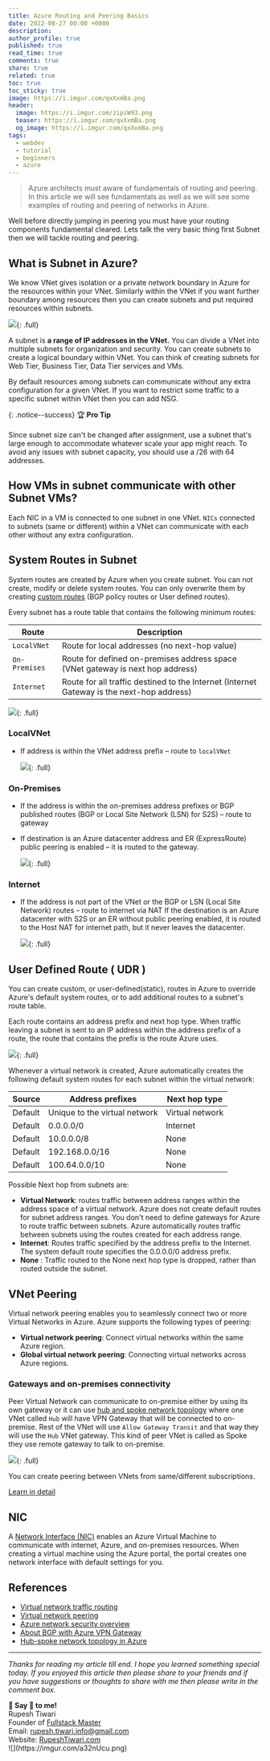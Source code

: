 ```yaml
---
title: Azure Routing and Peering Basics
date: 2022-08-27 00:00 +0000
description:
author_profile: true
published: true
read_time: true
comments: true
share: true
related: true
toc: true
toc_sticky: true
image: https://i.imgur.com/qxXxmBa.png
header:
  image: https://i.imgur.com/zipiW93.png
  teaser: https://i.imgur.com/qxXxmBa.png
  og_image: https://i.imgur.com/qxXxmBa.png
tags:
  - webdev
  - tutorial
  - beginners
  - azure
---
```


> Azure architects must aware of fundamentals of routing and peering. In this article we will see fundamentals as well as we will see some examples of routing and peering of networks in Azure.

Well before directly jumping in peering you must have your routing components fundamental cleared. Lets talk the very basic thing first Subnet then we will tackle routing and peering.

## What is Subnet in Azure?

We know VNet gives isolation or a private network boundary in Azure for the resources within your VNet. Similarly within the VNet if you want further boundary among resources then you can create subnets and put required resources within subnets.

![](https://i.imgur.com/9eTyLgw.png){: .full}

A subnet is **a range of IP addresses in the VNet.** You can divide a VNet into multiple subnets for organization and security. You can create subnets to create a logical boundary within VNet. You can think of creating subnets for Web Tier, Business Tier, Data Tier services and VMs.

By default resources among subnets can communicate without any extra configuration for a given VNet. If you want to restrict some traffic to a specific subnet within VNet then you can add NSG.

{: .notice--success}
🏆 **Pro Tip** \
\
Since subnet size can't be changed after assignment, use a subnet that's large enough to accommodate whatever scale your app might reach. To avoid any issues with subnet capacity, you should use a /26 with 64 addresses.

## How VMs in subnet communicate with other Subnet VMs?

Each NIC in a VM is connected to one subnet in one VNet. `NICs` connected to subnets (same or different) within a VNet can communicate with each other without any extra configuration.

## System Routes in Subnet

System routes are created by Azure when you create subnet. You can not create, modify or delete system routes. You can only overwrite them by creating [custom routes](https://docs.microsoft.com/en-us/azure/virtual-network/virtual-networks-udr-overview#custom-routes) (BGP policy routes or User defined routes).

Every subnet has a route table that contains the following minimum routes:

| Route         | Description                                                                               |
| ------------- | ----------------------------------------------------------------------------------------- |
| `LocalVNet`   | Route for local addresses (no next-hop value)                                             |
| `On-Premises` | Route for defined on-premises address space (VNet gateway is next hop address)            |
| `Internet`    | Route for all traffic destined to the Internet (Internet Gateway is the next-hop address) |

![](https://i.imgur.com/Z9At7eO.png){: .full}

### LocalVNet

- If address is within the VNet address prefix – route to `localVNet`

  ![](https://i.imgur.com/X6i92nm.png){: .full}

### On-Premises

- If the address is within the on-premises address prefixes or BGP published routes (BGP or Local Site Network (LSN) for S2S) – route to gateway
- If destination is an Azure datacenter address and ER (ExpressRoute) public peering is enabled – it is routed to the gateway.

  ![](https://i.imgur.com/jkHzFHW.png){: .full}

### Internet

- If the address is not part of the VNet or the BGP or LSN (Local Site Network) routes – route to internet via NAT
  If the destination is an Azure datacenter with S2S or an ER without public peering enabled, it is routed to the Host NAT for internet path, but it never leaves the datacenter.

  ![](https://i.imgur.com/AKIZDSc.png){: .full}

## User Defined Route ( UDR )

You can create custom, or user-defined(static), routes in Azure to override Azure's default system routes, or to add additional routes to a subnet's route table.

Each route contains an address prefix and next hop type. When traffic leaving a subnet is sent to an IP address within the address prefix of a route, the route that contains the prefix is the route Azure uses.

![](https://i.imgur.com/r0SvwBG.png){: .full}

Whenever a virtual network is created, Azure automatically creates the following default system routes for each subnet within the virtual network:

| Source  | Address prefixes              | Next hop type   |
| ------- | ----------------------------- | --------------- |
| Default | Unique to the virtual network | Virtual network |
| Default | 0.0.0.0/0                     | Internet        |
| Default | 10.0.0.0/8                    | None            |
| Default | 192.168.0.0/16                | None            |
| Default | 100.64.0.0/10                 | None            |

Possible Next hop from subnets are:

- **Virtual Network**: routes traffic between address ranges within the address space of a virtual network. Azure does not create default routes for subnet address ranges. You don't need to define gateways for Azure to route traffic between subnets. Azure automatically routes traffic between subnets using the routes created for each address range.
- **Internet**: Routes traffic specified by the address prefix to the Internet. The system default route specifies the 0.0.0.0/0 address prefix.
- **None** : Traffic routed to the None next hop type is dropped, rather than routed outside the subnet.

## VNet Peering

Virtual network peering enables you to seamlessly connect two or more Virtual Networks in Azure.
Azure supports the following types of peering:

- **Virtual network peering**: Connect virtual networks within the same Azure region.
- **Global virtual network peering**: Connecting virtual networks across Azure regions.

### Gateways and on-premises connectivity

Peer Virtual Network can communicate to on-premise either by using its own gateway or it can use [hub and spoke network topology](https://docs.microsoft.com/en-us/azure/architecture/reference-architectures/hybrid-networking/hub-spoke?tabs=cli) where one VNet called `Hub` will have VPN Gateway that will be connected to on-premise. Rest of the VNet will use `Allow Gateway Transit` and that way they will use the `Hub` VNet gateway. This kind of peer VNet is called as Spoke they use remote gateway to talk to on-premise.

![](https://i.imgur.com/Aru17rt.png){: .full}

You can create peering between VNets from same/different subscriptions.

[Learn in detail](https://docs.microsoft.com/en-us/azure/virtual-network/virtual-network-peering-overview#gateways-and-on-premises-connectivity)

## NIC

A [Network Interface (NIC)](httpss://docs.microsoft.com/en-us/azure/virtual-network/virtual-network-network-interface) enables an Azure Virtual Machine to communicate with internet, Azure, and on-premises resources. When creating a virtual machine using the Azure portal, the portal creates one network interface with default settings for you.

## References

- [Virtual network traffic routing](https://docs.microsoft.com/en-us/azure/virtual-network/virtual-networks-udr-overview)
- [Virtual network peering](https://docs.microsoft.com/en-us/azure/virtual-network/virtual-network-peering-overview#gateways-and-on-premises-connectivity)
- [Azure network security overview](https://docs.microsoft.com/en-us/azure/security/fundamentals/network-overview)
- [About BGP with Azure VPN Gateway](https://docs.microsoft.com/en-us/azure/vpn-gateway/vpn-gateway-bgp-overview)
- [Hub-spoke network topology in Azure](https://docs.microsoft.com/en-us/azure/architecture/reference-architectures/hybrid-networking/hub-spoke?tabs=cli)

---

_Thanks for reading my article till end. I hope you learned something special today. If you enjoyed this article then please share to your friends and if you have suggestions or thoughts to share with me then please write in the comment box._

<div class="notice--success">
<strong>💖 Say 👋 to me!</strong>
<br>Rupesh Tiwari
<br>Founder of <a href="https://www.fullstackmaster.net">Fullstack Master </a>
<br>Email: <a href="mailto:rupesh.tiwari.info@gmail.com?subject=Hi">rupesh.tiwari.info@gmail.com</a>
<br>Website: <a href="https://www.rupeshtiwari.com">RupeshTiwari.com </a>
</div>
![](https://imgur.com/a32nUcu.png)
